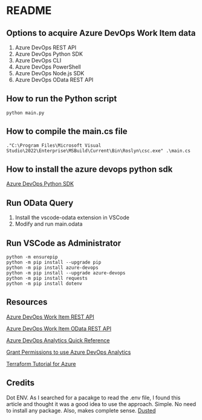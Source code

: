 # README

## Options to acquire Azure DevOps Work Item data
1. Azure DevOps REST API
2. Azure DevOps Python SDK
3. Azure DevOps CLI
4. Azure DevOps PowerShell
5. Azure DevOps Node.js SDK
6. Azure DevOps OData REST API

## How to run the Python script
```
python main.py
```

## How to compile the main.cs file
```
."C:\Program Files\Microsoft Visual Studio\2022\Enterprise\MSBuild\Current\Bin\Roslyn\csc.exe" .\main.cs
```

## How to install the azure devops python sdk
[Azure DevOps Python SDK](https://docs.microsoft.com/en-us/azure/devops/integrate/quickstarts/client-library?view=azure-devops&tabs=python)

## Run OData Query
1. Install the vscode-odata extension in VSCode
2. Modify and run main.odata

## Run VSCode as Administrator
```
python -m ensurepip
python -m pip install --upgrade pip
python -m pip install azure-devops
python -m pip install --upgrade azure-devops
python -m pip install requests
python -m pip install dotenv
```

## Resources
[Azure DevOps Work Item REST API](https://learn.microsoft.com/en-us/rest/api/azure/devops/wit/work-items?view=azure-devops-rest-7.0)

[Azure DevOps Work Item OData REST API](https://learn.microsoft.com/en-us/azure/devops/report/powerbi/odataquery-connect?view=azure-devops)

[Azure DevOps Analytics Quick Reference](https://learn.microsoft.com/en-us/azure/devops/report/extend-analytics/quick-ref?view=azure-devops)

[Grant Permissions to use Azure DevOps Analytics](https://learn.microsoft.com/en-us/azure/devops/report/powerbi/analytics-security?view=azure-devops&tabs=preview-page)

[Terraform Tutorial for Azure](https://developer.hashicorp.com/terraform/tutorials/azure-get-started/azure-build)

## Credits
Dot ENV. As I searched for a pacakge to read the .env file, I found this article and thought it was a good idea to use the approach. Simple. No need to install any package. Also, makes complete sense. [Dusted](https://dusted.codes/dotenv-in-dotnet)